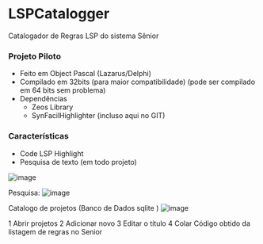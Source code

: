 # LSPCatalogger
Catalogador de Regras LSP do sistema Sênior

### Projeto Piloto
  - Feito em Object Pascal (Lazarus/Delphi)
  - Compilado em 32bits (para maior compatibilidade) (pode ser compilado em 64 bits sem problema)
   - Dependências
     - Zeos Library
     - SynFacilHighlighter (incluso aqui no GIT)
    
### Características
 - Code LSP Highlight
 - Pesquisa de texto (em todo projeto)
 
 ![image](https://github.com/user-attachments/assets/fd1b4820-de3c-4cc5-8792-f4d926665cc8)

Pesquisa:
![image](https://github.com/user-attachments/assets/6d272413-0d07-4a25-83f7-8305b7c20735)


Catalogo de projetos (Banco de Dados sqlite )
![image](https://github.com/user-attachments/assets/6e8bc219-e1b2-4240-a629-ae7d8b951d64)

 
 1 Abrir projetos
 2 Adicionar novo
 3 Editar o título
 4 Colar Código obtido da listagem de regras no Senior
  

  
  
